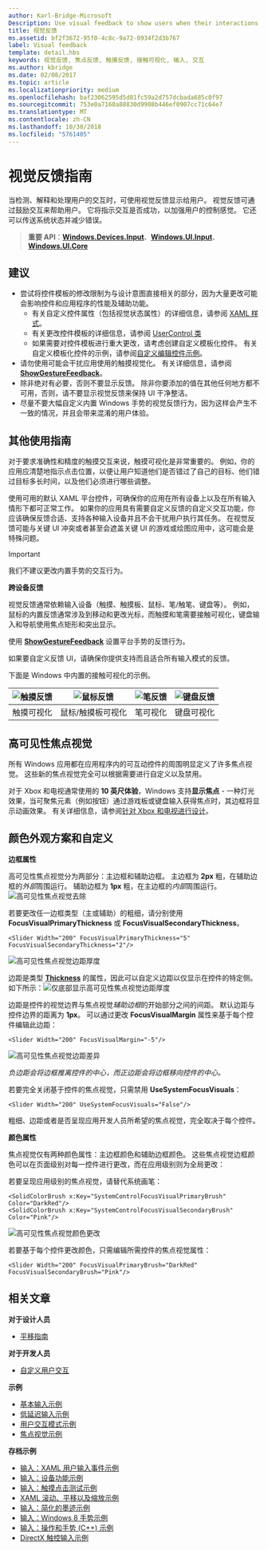 ```yaml
---
author: Karl-Bridge-Microsoft
Description: Use visual feedback to show users when their interactions with a UWP app are detected, interpreted, and handled.
title: 视觉反馈
ms.assetid: bf2f3672-95f0-4c8c-9a72-0934f2d3b767
label: Visual feedback
template: detail.hbs
keywords: 视觉反馈, 焦点反馈, 触摸反馈, 接触可视化, 输入, 交互
ms.author: kbridge
ms.date: 02/08/2017
ms.topic: article
ms.localizationpriority: medium
ms.openlocfilehash: baf23062595d5d81fc59a2d757dcbada685c0f97
ms.sourcegitcommit: 753e0a7160a88830d9908b446ef0907cc71c64e7
ms.translationtype: MT
ms.contentlocale: zh-CN
ms.lasthandoff: 10/30/2018
ms.locfileid: "5761405"
---
```

# <a name="guidelines-for-visual-feedback"></a>视觉反馈指南

当检测、解释和处理用户的交互时，可使用视觉反馈显示给用户。 视觉反馈可通过鼓励交互来帮助用户。 它将指示交互是否成功，以加强用户的控制感觉。 它还可以传送系统状态并减少错误。

> **重要 API**：[**Windows.Devices.Input**](https://msdn.microsoft.com/library/windows/apps/br225648)、[**Windows.UI.Input**](https://msdn.microsoft.com/library/windows/apps/br242084)、[**Windows.UI.Core**](https://msdn.microsoft.com/library/windows/apps/br208383)

## <a name="recommendations"></a>建议

- 尝试将控件模板的修改限制为与设计意图直接相关的部分，因为大量更改可能会影响控件和应用程序的性能及辅助功能。 
    - 有关自定义控件属性（包括视觉状态属性）的详细信息，请参阅 [XAML 样式](https://docs.microsoft.com/windows/uwp/design/controls-and-patterns/xaml-styles)。
    - 有关更改控件模板的详细信息，请参阅 [UserControl 类](https://docs.microsoft.com/uwp/api/windows.ui.xaml.controls.usercontrol)
    - 如果需要对控件模板进行重大更改，请考虑创建自定义模板化控件。 有关自定义模板化控件的示例，请参阅[自定义编辑控件示例](https://github.com/Microsoft/Windows-universal-samples/tree/master/Samples/CustomEditControl)。
- 请勿使用可能会干扰应用使用的触摸视觉化。 有关详细信息，请参阅 [**ShowGestureFeedback**](https://msdn.microsoft.com/library/windows/apps/br241969)。
- 除非绝对有必要，否则不要显示反馈。 除非你要添加的值在其他任何地方都不可用，否则，请不要显示视觉反馈来保持 UI 干净整洁。
- 尽量不要大幅自定义内置 Windows 手势的视觉反馈行为，因为这样会产生不一致的情况，并且会带来混淆的用户体验。

## <a name="additional-usage-guidance"></a>其他使用指南

对于要求准确性和精度的触摸交互来说，触摸可视化是非常重要的。 例如，你的应用应清楚地指示点击位置，以便让用户知道他们是否错过了自己的目标、他们错过目标多长时间，以及他们必须进行哪些调整。

使用可用的默认 XAML 平台控件，可确保你的应用在所有设备上以及在所有输入情形下都可正常工作。 如果你的应用具有需要自定义反馈的自定义交互功能，你应该确保反馈合适、支持各种输入设备并且不会干扰用户执行其任务。 在视觉反馈可能与关键 UI 冲突或者甚至会遮盖关键 UI 的游戏或绘图应用中，这可能会是特殊问题。

> [!Important]
> 我们不建议更改内置手势的交互行为。

**跨设备反馈**

视觉反馈通常依赖输入设备（触摸、触摸板、鼠标、笔/触笔、键盘等）。 例如，鼠标的内置反馈通常涉及到移动和更改光标，而触摸和笔需要接触可视化，键盘输入和导航使用焦点矩形和突出显示。

使用 [**ShowGestureFeedback**](https://msdn.microsoft.com/library/windows/apps/br241969) 设置平台手势的反馈行为。

如果要自定义反馈 UI，请确保你提供支持而且适合所有输入模式的反馈。

下面是 Windows 中内置的接触可视化的示例。

| ![触摸反馈](images/TouchFeedback.png) | ![鼠标反馈](images/MouseFeedback.png) | ![笔反馈](images/PenFeedback.png) | ![键盘反馈](images/KeyboardFeedback.png) |
| --- | --- | --- | --- |
| 触摸可视化 | 鼠标/触摸板可视化 | 笔可视化 | 键盘可视化 |

## <a name="high-visibility-focus-visuals"></a>高可见性焦点视觉

所有 Windows 应用都在应用程序内的可互动控件的周围明显定义了许多焦点视觉。 这些新的焦点视觉完全可以根据需要进行自定义以及禁用。

对于 Xbox 和电视通常使用的 **10 英尺体验**，Windows 支持**显示焦点** - 一种灯光效果，当可聚焦元素（例如按钮）通过游戏板或键盘输入获得焦点时，其边框将显示动画效果。 有关详细信息，请参阅[针对 Xbox 和电视进行设计](https://docs.microsoft.com/windows/uwp/design/devices/designing-for-tv#reveal-focus)。

## <a name="color-branding--customizing"></a>颜色外观方案和自定义

**边框属性**

高可见性焦点视觉分为两部分：主边框和辅助边框。 主边框为 **2px** 粗，在辅助边框的*外部*周围运行。 辅助边框为 **1px** 粗，在主边框的*内部*周围运行。
![高可见性焦点视觉去除](images/FocusRectRedlines.png)

若要更改任一边框类型（主或辅助）的粗细，请分别使用 **FocusVisualPrimaryThickness** 或 **FocusVisualSecondaryThickness**。
```XAML
<Slider Width="200" FocusVisualPrimaryThickness="5" FocusVisualSecondaryThickness="2"/>
```
![高可见性焦点视觉边距厚度](images/FocusMargin.png)

边距是类型 [**Thickness**](https://msdn.microsoft.com/library/system.windows.thickness) 的属性，因此可以自定义边距以仅显示在控件的特定侧。 如下所示：![仅底部显示高可见性焦点视觉边距厚度](images/FocusThicknessSide.png)

边距是控件的视觉边界与焦点视觉*辅助边框*的开始部分之间的间距。 默认边距与控件边界的距离为 **1px**。 可以通过更改 **FocusVisualMargin** 属性来基于每个控件编辑此边距：
```XAML
<Slider Width="200" FocusVisualMargin="-5"/>
```
![高可见性焦点视觉边距差异](images/FocusPlusMinusMargin.png)

*负边距会将边框推离控件的中心，而正边距会将边框移向控件的中心。*

若要完全关闭基于控件的焦点视觉，只需禁用 **UseSystemFocusVisuals**：
```XAML
<Slider Width="200" UseSystemFocusVisuals="False"/>
```

粗细、边距或者是否呈现应用开发人员所希望的焦点视觉，完全取决于每个控件。

**颜色属性**

焦点视觉仅有两种颜色属性：主边框颜色和辅助边框颜色。 这些焦点视觉边框颜色可以在页面级别对每一控件进行更改，而在应用级别则为全局更改：

若要呈现应用级别的焦点视觉，请替代系统画笔：
```XAML
<SolidColorBrush x:Key="SystemControlFocusVisualPrimaryBrush" Color="DarkRed"/>
<SolidColorBrush x:Key="SystemControlFocusVisualSecondaryBrush" Color="Pink"/>
```
![高可见性焦点视觉颜色更改](images/FocusRectColorChanges.png)

若要基于每个控件更改颜色，只需编辑所需控件的焦点视觉属性：
```XAML
<Slider Width="200" FocusVisualPrimaryBrush="DarkRed" FocusVisualSecondaryBrush="Pink"/>
```

## <a name="related-articles"></a>相关文章

**对于设计人员**
* [平移指南](guidelines-for-panning.md)

**对于开发人员**
* [自定义用户交互](https://msdn.microsoft.com/library/windows/apps/mt185599)

**示例**
* [基本输入示例](http://go.microsoft.com/fwlink/p/?LinkID=620302)
* [低延迟输入示例](http://go.microsoft.com/fwlink/p/?LinkID=620304)
* [用户交互模式示例](http://go.microsoft.com/fwlink/p/?LinkID=619894)
* [焦点视觉示例](http://go.microsoft.com/fwlink/p/?LinkID=619895)

**存档示例**
* [输入：XAML 用户输入事件示例](http://go.microsoft.com/fwlink/p/?linkid=226855)
* [输入：设备功能示例](http://go.microsoft.com/fwlink/p/?linkid=231530)
* [输入：触摸点击测试示例](http://go.microsoft.com/fwlink/p/?linkid=231590)
* [XAML 滚动、平移以及缩放示例](http://go.microsoft.com/fwlink/p/?linkid=251717)
* [输入：简化的墨迹示例](http://go.microsoft.com/fwlink/p/?linkid=246570)
* [输入：Windows 8 手势示例](http://go.microsoft.com/fwlink/p/?LinkId=264995)
* [输入：操作和手势 (C++) 示例](http://go.microsoft.com/fwlink/p/?linkid=231605)
* [DirectX 触控输入示例](http://go.microsoft.com/fwlink/p/?LinkID=231627)
 

 
